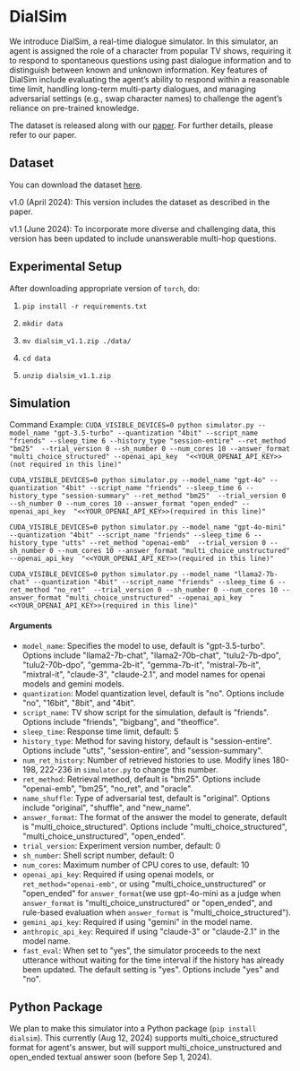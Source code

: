 # DialSim

We introduce DialSim, a real-time dialogue simulator. In this simulator, an agent is assigned the role of a character from popular TV shows, requiring it to respond to spontaneous questions using past dialogue information and to distinguish between known and unknown information. Key features of DialSim include evaluating the agent’s ability to respond within a reasonable time limit, handling long-term multi-party dialogues, and managing adversarial settings (e.g., swap character names) to challenge the agent’s reliance on pre-trained knowledge. 

The dataset is released along with our [paper](https://arxiv.org/abs/2406.13144). For further details, please refer to our paper.

## Dataset
You can download the dataset [here](https://www.dropbox.com/scl/fi/zpb58dpd1gf54dbs5sfdp/dialsim_v1.1.zip?rlkey=g8ner3up896mrqfio0k100jpu&st=75xceyu6&dl=0).

v1.0 (April 2024): This version includes the dataset as described in the paper.

v1.1 (June 2024): To incorporate more diverse and challenging data, this version has been updated to include unanswerable multi-hop questions.

## Experimental Setup

After downloading appropriate version of ```torch```, do:

1. ```pip install -r requirements.txt```

2. ```mkdir data```

3. ```mv dialsim_v1.1.zip ./data/```

4. ```cd data```

5. ```unzip dialsim_v1.1.zip```

## Simulation
Command Example:
```CUDA_VISIBLE_DEVICES=0 python simulator.py --model_name "gpt-3.5-turbo" --quantization "4bit" --script_name "friends" --sleep_time 6 --history_type "session-entire" --ret_method "bm25"  --trial_version 0 --sh_number 0 --num_cores 10 --answer_format "multi_choice_structured" --openai_api_key  "<<YOUR_OPENAI_API_KEY>>(not required in this line)"```

```CUDA_VISIBLE_DEVICES=0 python simulator.py --model_name "gpt-4o" --quantization "4bit" --script_name "friends" --sleep_time 6 --history_type "session-summary" --ret_method "bm25"  --trial_version 0 --sh_number 0 --num_cores 10 --answer_format "open_ended" --openai_api_key  "<<YOUR_OPENAI_API_KEY>>(required in this line)"```

```CUDA_VISIBLE_DEVICES=0 python simulator.py --model_name "gpt-4o-mini" --quantization "4bit" --script_name "friends" --sleep_time 6 --history_type "utts" --ret_method "openai-emb"  --trial_version 0 --sh_number 0 --num_cores 10 --answer_format "multi_choice_unstructured" --openai_api_key  "<<YOUR_OPENAI_API_KEY>>(required in this line)"```

```CUDA_VISIBLE_DEVICES=0 python simulator.py --model_name "llama2-7b-chat" --quantization "4bit" --script_name "friends" --sleep_time 6 --ret_method "no_ret"  --trial_version 0 --sh_number 0 --num_cores 10 --answer_format "multi_choice_unstructured" --openai_api_key  "<<YOUR_OPENAI_API_KEY>>(required in this line)"```

#### Arguments
- `model_name`: Specifies the model to use, default is "gpt-3.5-turbo". Options include "llama2-7b-chat", "llama2-70b-chat", "tulu2-7b-dpo", "tulu2-70b-dpo", "gemma-2b-it", "gemma-7b-it", "mistral-7b-it", "mixtral-it", "claude-3", "claude-2.1", and model names for openai models and gemini models.
- `quantization`: Model quantization level, default is "no". Options include "no", "16bit", "8bit", and "4bit".
- `script_name`: TV show script for the simulation, default is "friends". Options include "friends", "bigbang", and "theoffice".
- `sleep_time`: Response time limit, default: 5
- `history_type`: Method for saving history, default is "session-entire". Options include "utts", "session-entire", and "session-summary".
- `num_ret_history`: Number of retrieved histories to use. Modify lines 180-198, 222-236 in `simulator.py` to change this number.
- `ret_method`: Retrieval method, default is "bm25". Options include "openai-emb", "bm25", "no_ret", and "oracle".
- `name_shuffle`: Type of adversarial test, default is "original". Options include "original", "shuffle", and "new_name".
- `answer_format`: The format of the answer the model to generate, default is "multi_choice_structured". Options include "multi_choice_structured", "multi_choice_unstructured", "open_ended".
- `trial_version`: Experiment version number, default: 0
- `sh_number`: Shell script number, default: 0
- `num_cores`: Maximum number of CPU cores to use, default: 10
- `openai_api_key`: Required if using openai models, or `ret_method="openai-emb"`, or using "multi_choice_unstructured" or "open_ended" for `answer_format`(we use gpt-4o-mini as a judge when `answer_format` is "multi_choice_unstructured" or "open_ended", and rule-based evaluation when `answer_format` is "multi_choice_structured").
- `gemini_api_key`: Required if using "gemini" in the model name.
- `anthropic_api_key`: Required if using "claude-3" or "claude-2.1" in the model name.
- `fast_eval`: When set to "yes", the simulator proceeds to the next utterance without waiting for the time interval if the history has already been updated. The default setting is "yes". Options include "yes" and "no".


## Python Package
We plan to make this simulator into a Python package (`pip install dialsim`).
This currently (Aug 12, 2024) supports multi_choice_structured format for agent's answer, but will support multi_choice_unstructured and open_ended textual answer soon (before Sep 1, 2024).  
